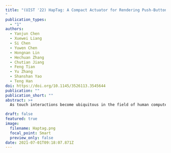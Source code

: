 ```yaml
---
title: "(UIST '22) HapTag: A Compact Actuator for Rendering Push-Button Tactility on Soft Surfaces
"
publication_types:
  - "1"
authors:
  - Yanjun Chen
  - Xuewei Liang
  - Si Chen
  - Yuwen Chen
  - Hongnan Lin
  - Hechuan Zhang
  - Chutian Jiang
  - Feng Tian
  - Yu Zhang
  - Shanshan Yao
  - Teng Han
doi: https://doi.org/10.1145/3526113.3545644
publication: ""
publication_short: ""
abstract: >+
  As touch interactions become ubiquitous in the field of human computer interactions, it is critical to enrich haptic feedback to improve efficiency, accuracy, and immersive experiences. This paper presents HapTag, a thin and flexible actuator to support the integration of push button tactile renderings to daily soft surfaces. Specifically, HapTag works under the principle of hydraulically amplified electroactive actuator (HASEL) while being optimized by embedding a pressure sensing layer, and being activated with a dedicated voltage appliance in response to users’ input actions, resulting in fast response time, controllable and expressive push-button tactile rendering capabilities. HapTag is in a compact formfactor and can be attached, integrated, or embedded on various soft surfaces like cloth, leather, and rubber. Three common push button tactile patterns were adopted and implemented with HapTag. We validated the feasibility and expressiveness of HapTag by demonstrating a series of innovative applications under different circumstances.

draft: false
featured: true
image:
  filename: Haptag.png
  focal_point: Smart
  preview_only: false
date: 2021-07-01T09:18:07.871Z
---
```

